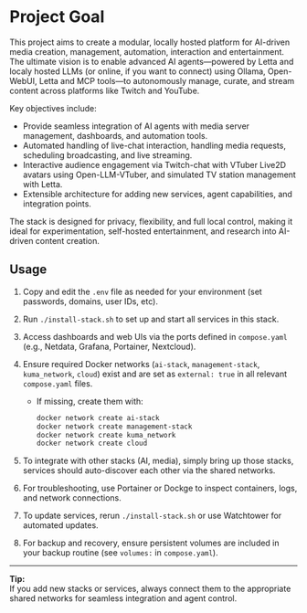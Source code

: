 # Project Goal

This project aims to create a modular, locally hosted platform for AI-driven media creation, management, automation, interaction and entertainment. The ultimate vision is to enable advanced AI agents—powered by Letta and localy hosted LLMs (or online, if you want to connect) using Ollama, Open-WebUI, Letta and MCP tools—to autonomously manage, curate, and stream content across platforms like Twitch and YouTube.

Key objectives include:
- Provide seamless integration of AI agents with media server management, dashboards, and automation tools.
- Automated handling of live-chat interaction, handling media requests, scheduling broadcasting, and live streaming.
- Interactive audience engagement via Twitch-chat with VTuber Live2D avatars using Open-LLM-VTuber, and simulated TV station management with Letta.
- Extensible architecture for adding new services, agent capabilities, and integration points.

The stack is designed for privacy, flexibility, and full local control, making it ideal for experimentation, self-hosted entertainment, and research into AI-driven content creation.

## Usage

1. Copy and edit the `.env` file as needed for your environment (set passwords, domains, user IDs, etc).
2. Run `./install-stack.sh` to set up and start all services in this stack.
3. Access dashboards and web UIs via the ports defined in `compose.yaml` (e.g., Netdata, Grafana, Portainer, Nextcloud).
4. Ensure required Docker networks (`ai-stack`, `management-stack`, `kuma_network`, `cloud`) exist and are set as `external: true` in all relevant `compose.yaml` files.  
   - If missing, create them with:

     ```bash
     docker network create ai-stack
     docker network create management-stack
     docker network create kuma_network
     docker network create cloud
     ```

5. To integrate with other stacks (AI, media), simply bring up those stacks, services should auto-discover each other via the shared networks.
6. For troubleshooting, use Portainer or Dockge to inspect containers, logs, and network connections.
7. To update services, rerun `./install-stack.sh` or use Watchtower for automated updates.
8. For backup and recovery, ensure persistent volumes are included in your backup routine (see `volumes:` in `compose.yaml`).

---

**Tip:**  
If you add new stacks or services, always connect them to the appropriate shared networks for seamless integration and agent control.